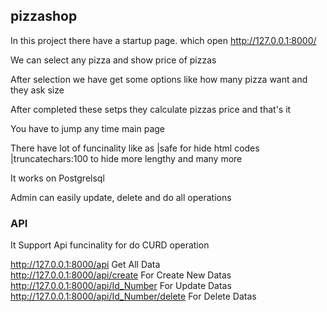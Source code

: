 <h2>pizzashop</h2>
  <p>In this project there have a startup page. which open <a href = "http://127.0.0.1:8000/">http://127.0.0.1:8000/</a></p>
  <p>We can select any pizza and show price of pizzas</p>
  <p>After selection we have get some options like how many pizza want and they ask size</p>
  <p>After completed these setps they calculate pizzas price and that's it</p>
  <p>You have to jump any time main page</p>
  <p>There have lot of funcinality like as |safe for hide html codes |truncatechars:100 to hide more lengthy and many more</p>
  <p>It works on Postgrelsql</p>
  <p>Admin can easily update, delete and do all operations</p>
  <h3>API</h3>
  <p>It Support Api funcinality for do CURD operation</p>
<a href = "http://127.0.0.1:8000/api">http://127.0.0.1:8000/api</a> Get All Data<br>
<a href = "http://127.0.0.1:8000/api/create">http://127.0.0.1:8000/api/create</a> For Create New Datas<br>
<a href = "http://127.0.0.1:8000/api/1">http://127.0.0.1:8000/api/Id_Number</a> For Update Datas<br>
<a href = "http://127.0.0.1:8000/api/1/delete">http://127.0.0.1:8000/api/Id_Number/delete</a> For Delete Datas<br>
